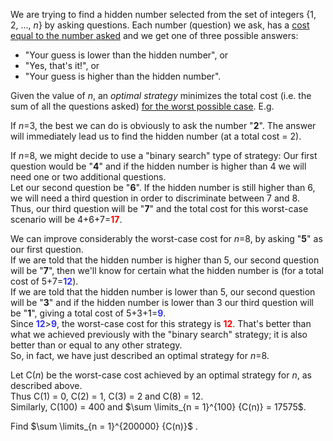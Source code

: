 <p>We are trying to find a hidden number selected from the set of integers {1, 2, ..., <var>n</var>} by asking questions. 
Each number (question) we ask, has a <u>cost equal to the number asked</u> and we get one of three possible answers:<br /></p><ul><li> "Your guess is lower than the hidden number", or</li>
<li> "Yes, that's it!", or</li>
<li> "Your guess is higher than the hidden number".</li>
</ul><p>Given the value of <var>n</var>, an <i>optimal strategy</i> minimizes the total cost (i.e. the sum of all the questions asked) <u>for the worst possible case</u>. E.g.</p>

<p>If <var>n</var>=3, the best we can do is obviously to ask the number "<b>2</b>". The answer will immediately lead us to find the hidden number (at a total cost = 2).</p>

<p>If <var>n</var>=8, we might decide to use a "binary search" type of strategy: Our first question would be "<b>4</b>" and if the hidden number is higher than 4 we will need one or two additional questions.<br />
Let our second question be "<b>6</b>". If the hidden number is still higher than 6, we will need a third question in order to discriminate between 7 and 8.<br />
Thus, our third question will be "<b>7</b>" and the total cost for this worst-case scenario will be 4+6+7=<span style="color:#FF0000;"><b>17</b></span>.</p>

<p>We can improve considerably the worst-case cost for <var>n</var>=8, by asking "<b>5</b>" as our first question.<br />
If we are told that the hidden number is higher than 5, our second question will be "<b>7</b>", then we'll know for certain what the hidden number is (for a total cost of 5+7=<span style="color:#3333FF;"><b>12</b></span>).<br />
If we are told that the hidden number is lower than 5, our second question will be "<b>3</b>" and if the hidden number is lower than 3 our third question will be "<b>1</b>", giving a total cost of 5+3+1=<span style="color:#3333FF;"><b>9</b></span>.<br />
Since <span style="color:#3333FF;"><b>12</b></span>&gt;<span style="color:#3333FF;"><b>9</b></span>, the worst-case cost for this strategy is <span style="color:#FF0000;"><b>12</b></span>. That's better than what we achieved previously with the "binary search" strategy; it is also better than or equal to any other strategy.<br />
So, in fact, we have just described an optimal strategy for <var>n</var>=8.</p>

<p>Let C(<var>n</var>) be the worst-case cost achieved by an optimal strategy for <var>n</var>, as described above.<br />
Thus C(1) = 0, C(2) = 1, C(3) = 2 and C(8) = 12.<br />
Similarly, C(100) = 400 and $\sum \limits_{n = 1}^{100} {C(n)} = 17575$.</p>

<p>Find $\sum \limits_{n = 1}^{200000} {C(n)}$ .</p>
